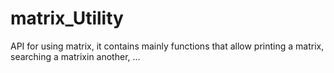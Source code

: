 # matrix_Utility
API for using matrix, it contains mainly functions that allow printing a matrix, searching a matrixin another, ...
